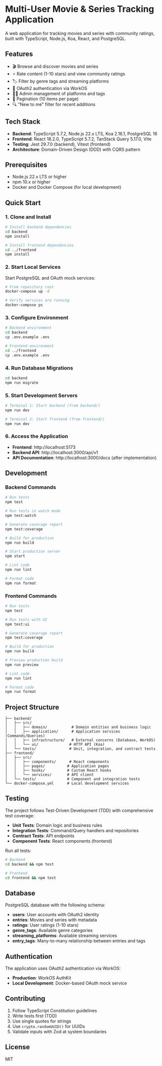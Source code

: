 # Multi-User Movie & Series Tracking Application

A web application for tracking movies and series with community ratings, built with TypeScript, Node.js, Koa, React, and PostgreSQL.

## Features

- 🎬 Browse and discover movies and series
- ⭐ Rate content (1-10 stars) and view community ratings
- 🏷️ Filter by genre tags and streaming platforms
- 👤 OAuth2 authentication via WorkOS
- 👨‍💼 Admin management of platforms and tags
- 📄 Pagination (10 items per page)
- 🔍 "New to me" filter for recent additions

## Tech Stack

- **Backend**: TypeScript 5.7.2, Node.js 22.x LTS, Koa 2.16.1, PostgreSQL 16
- **Frontend**: React 18.2.0, TypeScript 5.7.2, TanStack Query 5.17.0, Vite
- **Testing**: Jest 29.7.0 (backend), Vitest (frontend)
- **Architecture**: Domain-Driven Design (DDD) with CQRS pattern

## Prerequisites

- Node.js 22.x LTS or higher
- npm 10.x or higher
- Docker and Docker Compose (for local development)

## Quick Start

### 1. Clone and Install

```bash
# Install backend dependencies
cd backend
npm install

# Install frontend dependencies
cd ../frontend
npm install
```

### 2. Start Local Services

Start PostgreSQL and OAuth mock services:

```bash
# From repository root
docker-compose up -d

# Verify services are running
docker-compose ps
```

### 3. Configure Environment

```bash
# Backend environment
cd backend
cp .env.example .env

# Frontend environment
cd ../frontend
cp .env.example .env
```

### 4. Run Database Migrations

```bash
cd backend
npm run migrate
```

### 5. Start Development Servers

```bash
# Terminal 1: Start backend (from backend/)
npm run dev

# Terminal 2: Start frontend (from frontend/)
npm run dev
```

### 6. Access the Application

- **Frontend**: http://localhost:5173
- **Backend API**: http://localhost:3000/api/v1
- **API Documentation**: http://localhost:3000/docs (after implementation)

## Development

### Backend Commands

```bash
# Run tests
npm test

# Run tests in watch mode
npm test:watch

# Generate coverage report
npm test:coverage

# Build for production
npm run build

# Start production server
npm start

# Lint code
npm run lint

# Format code
npm run format
```

### Frontend Commands

```bash
# Run tests
npm test

# Run tests with UI
npm test:ui

# Generate coverage report
npm test:coverage

# Build for production
npm run build

# Preview production build
npm run preview

# Lint code
npm run lint

# Format code
npm run format
```

## Project Structure

```
├── backend/
│   ├── src/
│   │   ├── domain/           # Domain entities and business logic
│   │   ├── application/      # Application services (Commands/Queries)
│   │   ├── infrastructure/   # External concerns (Database, WorkOS)
│   │   └── ui/              # HTTP API (Koa)
│   └── tests/               # Unit, integration, and contract tests
├── frontend/
│   ├── src/
│   │   ├── components/      # React components
│   │   ├── pages/          # Application pages
│   │   ├── hooks/          # Custom React hooks
│   │   └── services/       # API client
│   └── tests/              # Component and integration tests
└── docker-compose.yml      # Local development services
```

## Testing

The project follows Test-Driven Development (TDD) with comprehensive test coverage:

- **Unit Tests**: Domain logic and business rules
- **Integration Tests**: Command/Query handlers and repositories
- **Contract Tests**: API endpoints
- **Component Tests**: React components (frontend)

Run all tests:

```bash
# Backend
cd backend && npm test

# Frontend
cd frontend && npm test
```

## Database

PostgreSQL database with the following schema:

- **users**: User accounts with OAuth2 identity
- **entries**: Movies and series with metadata
- **ratings**: User ratings (1-10 stars)
- **genre_tags**: Available genre categories
- **streaming_platforms**: Available streaming services
- **entry_tags**: Many-to-many relationship between entries and tags

## Authentication

The application uses OAuth2 authentication via WorkOS:

- **Production**: WorkOS AuthKit
- **Local Development**: Docker-based OAuth mock service

## Contributing

1. Follow TypeScript Constitution guidelines
2. Write tests first (TDD)
3. Use single quotes for strings
4. Use `crypto.randomUUID()` for UUIDs
5. Validate inputs with Zod at system boundaries

## License

MIT
